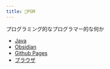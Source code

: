 ```yaml
---
title: 👺PGM
---
```


プログラミング的なプログラマー的な何か

- [Java](Java/index.md)
- [Obsidian](Obsidian/index.md)
- [Github Pages](Github_Pages/index.md)
- [ブラウザ](browser/index.md)





